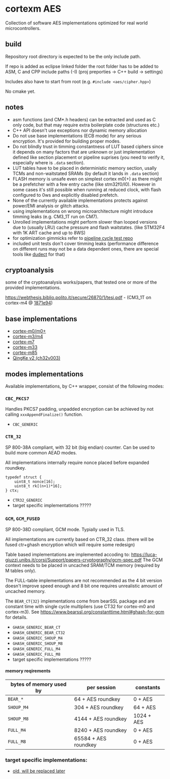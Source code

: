 # cortexm AES

Collection of software AES implementations optimized for real world microcontrollers.

## build

Repository root directory is expected to be the only include path.

If repo is added as eclipse linked folder the root folder has to be added to ASM, C and CPP include paths (-I)
(proj preporties -> C++ build -> settings)

Includes also have to start from root (e.g. `#include <aes/cipher.hpp>`)

No cmake yet.

## notes

- asm functions (and CM*.h headers) can be extracted and used as C only code, but that may require extra boilerplate code (structures etc.)
- C++ API doesn't use exceptions nor dynamic memory allocation
- Do not use base implementations (ECB mode) for any serious encryption. It's provided for building proper modes.
- Do not blindly trust in timming constantness of LUT based ciphers since it depends on many factors that are 
unknown or just implementation defined like section placement or pipeline suprises (you need to verify it, especially where is `.data` 
section).
- LUT tables have to be placed in deterministic memory section, usally TCMs and non-waitstated SRAMs (by default it lands in `.data` section)
- FLASH memory is unsafe even on simplest cortex m0(+) as there might be a prefetcher with a few entry cache (like stm32f0/l0).
However in some cases it's still possible when running at reduced clock, with flash configured to 0ws and explicitly disabled prefetch.
- None of the currently available implementations protects against power/EMI analysis or glitch attacks.
- using implementations on wrong microarchitecture might introduce timming leaks (e.g. CM3_1T run on CM7).
- Unrolled implementations might perform slower than looped versions due to (usually LRU) cache pressure and flash waitstates. (like STM32F4 with 1K ART cache and up to 8WS)
- for optimization gimmicks refer to [pipeline cycle test repo](https://github.com/jnk0le/random/tree/master/pipeline%20cycle%20test)
- included unit tests don't cover timming leaks (performance difference on different runs may not be a data dependent ones,
there are special tools like [dudect](https://eprint.iacr.org/2016/1123.pdf) for that)

## cryptoanalysis 

some of the cryptoanalysis works/papers, that tested one or more of the provided implementations.

https://webthesis.biblio.polito.it/secure/26870/1/tesi.pdf - (CM3_1T on cortex-m4 @ [1871e94](https://github.com/jnk0le/cortexm-AES/tree/1871e94c9c74e95fbfd9a5682b14941878ca2adb))

## base implementations

- [cortex-m0/m0+](doc/aes/CM0_details.md)
- [cortex-m3/m4](doc/aes/CM3_CM4_details.md)
- [cortex-m7](doc/aes/CM7_details.md)
- [cortex-m33](doc/aes/CM33_details.md)
- [cortex-m85](doc/aes/CM85_details.md)
- [QingKe v2 (ch32v003)](doc/aes/QKv2_details.md)

## modes implementations

Available implementations, by C++ wrapper, consist of the following modes: 

### `CBC_PKCS7`

Handles PKCS7 padding, unpadded encryption can be achieved by not calling `xxxAppendFinalize()` function.

- `CBC_GENERIC`

### `CTR_32`

SP 800-38A compliant, with 32 bit (big endian) counter.
Can be used to build more common AEAD modes.

All implementations internally require nonce placed before expanded roundkey.

```
typedef struct {
    uint8_t nonce[16];
    uint8_t rk[(n+1)*16];
} ctx;
```

- `CTR32_GENERIC`
- target specific implementations ?????


### `GCM`, `GCM_FUSED`

SP 800-38D compliant, GCM mode. Typially used in TLS.

All implementations are currently based on CTR_32 class. (there will be fused ctr+ghash encryption which will require some redesign)

Table based implementations are implemented accoding to:
https://luca-giuzzi.unibs.it/corsi/Support/papers-cryptography/gcm-spec.pdf
The GCM context needs to be placed in uncached SRAM/TCM memory (required by M tables only).

The FULL-table implementations are not recommended as the 4 bit version doesn't improve speed enough
and 8 bit one requires unrealistic amount of uncached memory.

The `BEAR_CT{32}` implementations come from bearSSL package and are constant time with
single cycle multipliers (use CT32 for cortex-m0 and cortex-m3).
See https://www.bearssl.org/constanttime.html#ghash-for-gcm for details.


- `GHASH_GENERIC_BEAR_CT`
- `GHASH_GENERIC_BEAR_CT32`
- `GHASH_GENERIC_SHOUP_M4`
- `GHASH_GENERIC_SHOUP_M8`
- `GHASH_GENERIC_FULL_M4`
- `GHASH_GENERIC_FULL_M8`
- target specific implementations ?????

#### memory reqirements

| bytes of memory used by | per session | constants |
|-------------------------|-------------|-----------|
| `BEAR_*`          | 64 + AES roundkey | 0 + AES   |
| `SHOUP_M4`       | 304 + AES roundkey | 64 + AES  |
| `SHOUP_M8`       | 4144 + AES roundkey | 1024 + AES |
| `FULL_M4`        | 8240 + AES roundkey | 0 + AES    |
| `FULL_M8`        | 65584 + AES roundkey | 0 + AES    |




### target specific implementations:


- [old, will be replaced later](doc/aes/modes_old.md)